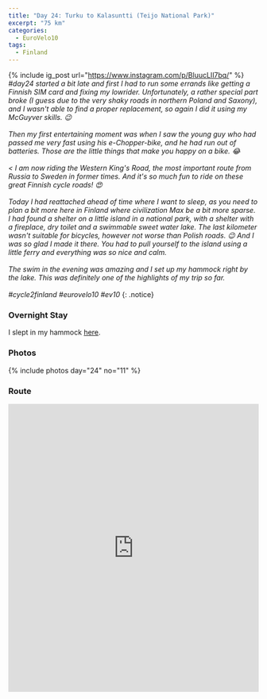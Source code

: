 ```yaml
---
title: "Day 24: Turku to Kalasuntti (Teijo National Park)"
excerpt: "75 km"
categories:
  - EuroVelo10
tags:
  - Finland
---
```

{% include ig_post url="https://www.instagram.com/p/BluucLIl7bq/" %}
_#day24 started a bit late and first I had to run some errands like getting a Finnish SIM card and fixing my lowrider. Unfortunately, a rather special part broke (I guess due to the very shaky roads in northern Poland and Saxony), and I wasn't able to find a proper replacement, so again I did it using my McGuyver skills. 😉
<br><br>
Then my first entertaining moment was when I saw the young guy who had passed me very fast using his e-Chopper-bike, and he had run out of batteries. Those are the little things that make you happy on a bike. 😂
<br><br><
I am now riding the Western King's Road, the most important route from Russia to Sweden in former times. And it's so much fun to ride on these great Finnish cycle roads! 😍
<br><br>
Today I had reattached ahead of time where I want to sleep, as you need to plan a bit more here in Finland where civilization Max be a bit more sparse.
I had found a shelter on a little island in a national park, with a shelter with a fireplace, dry toilet and a swimmable sweet water lake. The last kilometer wasn't suitable for bicycles, however not worse than Polish roads. 😉 And I was so glad I made it there. You had to pull yourself to the island using a little ferry and everything was so nice and calm.
<br><br>
The swim in the evening was amazing and I set up my hammock right by the lake. This was definitely one of the highlights of my trip so far.
<br><br>
#cycle2finland #eurovelo10 #ev10_
{: .notice}

### Overnight Stay

I slept in my hammock [here](https://www.openstreetmap.org/node/6054118470).

### Photos

{% include photos day="24" no="11" %}

### Route

<iframe src="https://www.komoot.de/tour/40074669/embed?profile=1" width="100%" height="580" frameborder="0" scrolling="no"></iframe>
